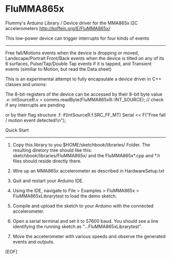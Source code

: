 # FluMMA865x
Flummy's Arduino Library / Device driver for the MMA865x I2C accelerometers
http://koffein.org/E/FluMMA865x/


This low-power device can trigger interrupts for four kinds of events
*********************************************************************
Free fall/Motions events when the device is dropping or moved,
Landscape/Portrait Front/Back events when the device is tilted on any of its 6 surfaces,
Pulse/Tap/Double Tap events if it is tapped, and
Transient events (similiar to Motion, but read the Data sheet)


This is an experimental attempt to fully encapsulate a device driver in C++ classes
and unions: 

The 8-bit-registers of the device can be accessed by their 8-bit byte value .v:
intSourceR.v = comms.readByte(FluMMA865xR::INT_SOURCE); // check if any interrupts are pending

or by their flag structure .f:
if(intSourceR.f.SRC_FF_MT) Serial << F("Free fall / motion event detected!\n");


Quick Start
***********
1. Copy this library to you $HOME/sketchbook/libraries/ Folder.
  The resulting diretory tree should like this: sketchbook/libraries/FluMMA865x/
  and the FluMMA865x*.cpp and *.h files should reside directly there.
  
2. Wire up an MMA865x accelerometer as described in HardwareSetup.txt

3. Quit and restart your Arduino IDE.

4. Using the IDE, navigate to File > Examples > FluMMA865x > FluMMA865xLibrarytest
   to load the demo sketch.
   
5. Compile and upload the sketch to your Arduino with the connected accelerometer.

6. Open a serial terminal and set it to 57600 baud. You should see a line
   identifying the running sketch as "...FluMMA865xLibrarytest".
   
7. Move the accelerometer with various speeds and observe the generated events and outputs.

[EOF]
